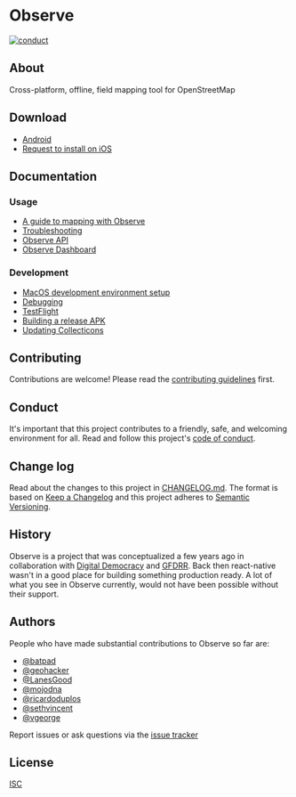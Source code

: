 # Observe

[![conduct][conduct]][conduct-url]

[conduct]: https://img.shields.io/badge/code%20of%20conduct-contributor%20covenant-green.svg?style=flat-square
[conduct-url]: CODE_OF_CONDUCT.md

## About

Cross-platform, offline, field mapping tool for OpenStreetMap

## Download
* [Android](https://tsfr.io/observe-android)
* [Request to install on iOS](https://tsfr.io/observe-ios)

## Documentation

### Usage
- [A guide to mapping with Observe](docs/user-guide.md)
- [Troubleshooting](docs/troubleshooting.md)
- [Observe API](https://github.com/developmentseed/observe-api)
- [Observe Dashboard](https://github.com/developmentseed/observe-dashboard)

### Development
- [MacOS development environment setup](docs/macos-setup.md)
- [Debugging](docs/debugging.md)
- [TestFlight](docs/testflight.md)
- [Building a release APK](docs/apk.md)
- [Updating Collecticons](docs/collecticons.md)

## Contributing

Contributions are welcome! Please read the [contributing guidelines](CONTRIBUTING.md) first.

## Conduct

It's important that this project contributes to a friendly, safe, and welcoming environment for all. Read and follow this project's [code of conduct](CODE_OF_CONDUCT.md).

## Change log

Read about the changes to this project in [CHANGELOG.md](CHANGELOG.md). The format is based on [Keep a Changelog](http://keepachangelog.com/) and this project adheres to [Semantic Versioning](http://semver.org/).

## History

Observe is a project that was conceptualized a few years ago in collaboration with [Digital Democracy](https://www.digital-democracy.org/) and [GFDRR](https://www.gfdrr.org/en). Back then react-native wasn't in a good place for building something production ready. A lot of what you see in Observe currently, would not have been possible without their support.

## Authors
People who have made substantial contributions to Observe so far are:

* [@batpad](https://github.com/batpad)
* [@geohacker](https://github.com/geohacker)
* [@LanesGood](https://github.com/LanesGood)
* [@mojodna](https://github.com/mojodna)
* [@ricardoduplos](https://github.com/ricardoduplos)
* [@sethvincent](https://github.com/sethvincent)
* [@vgeorge](https://github.com/vgeorge)

Report issues or ask questions via the [issue tracker](https://github.com/developmentseed/observe/issues)

## License

[ISC](LICENSE.md)


